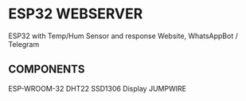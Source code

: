 # ESP32 WEBSERVER
ESP32 with Temp/Hum Sensor and response Website, WhatsAppBot / Telegram

## COMPONENTS
 ESP-WROOM-32
 DHT22
 SSD1306 Display
 JUMPWIRE
